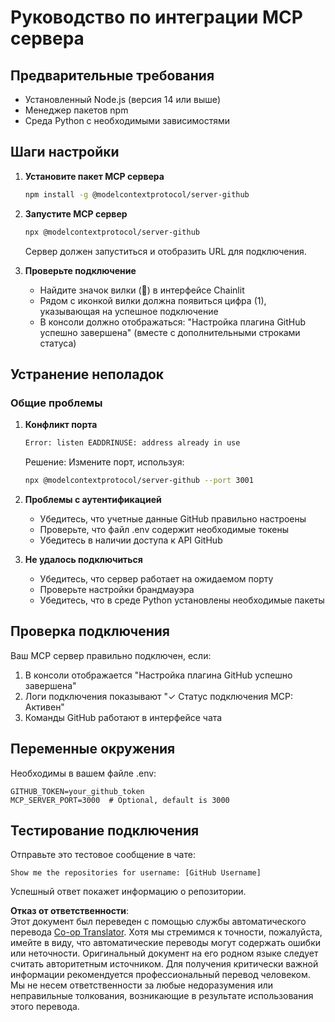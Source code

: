 <!--
CO_OP_TRANSLATOR_METADATA:
{
  "original_hash": "c4be907703b836d1a1c360db20da4de9",
  "translation_date": "2025-07-11T14:43:14+00:00",
  "source_file": "11-mcp/code_samples/github-mcp/MCP_SETUP.md",
  "language_code": "ru"
}
-->
# Руководство по интеграции MCP сервера

## Предварительные требования
- Установленный Node.js (версия 14 или выше)
- Менеджер пакетов npm
- Среда Python с необходимыми зависимостями

## Шаги настройки

1. **Установите пакет MCP сервера**
   ```bash
   npm install -g @modelcontextprotocol/server-github
   ```

2. **Запустите MCP сервер**
   ```bash
   npx @modelcontextprotocol/server-github
   ```
   Сервер должен запуститься и отобразить URL для подключения.

3. **Проверьте подключение**
   - Найдите значок вилки (🔌) в интерфейсе Chainlit
   - Рядом с иконкой вилки должна появиться цифра (1), указывающая на успешное подключение
   - В консоли должно отображаться: "Настройка плагина GitHub успешно завершена" (вместе с дополнительными строками статуса)

## Устранение неполадок

### Общие проблемы

1. **Конфликт порта**
   ```bash
   Error: listen EADDRINUSE: address already in use
   ```
   Решение: Измените порт, используя:
   ```bash
   npx @modelcontextprotocol/server-github --port 3001
   ```

2. **Проблемы с аутентификацией**
   - Убедитесь, что учетные данные GitHub правильно настроены
   - Проверьте, что файл .env содержит необходимые токены
   - Убедитесь в наличии доступа к API GitHub

3. **Не удалось подключиться**
   - Убедитесь, что сервер работает на ожидаемом порту
   - Проверьте настройки брандмауэра
   - Убедитесь, что в среде Python установлены необходимые пакеты

## Проверка подключения

Ваш MCP сервер правильно подключен, если:
1. В консоли отображается "Настройка плагина GitHub успешно завершена"
2. Логи подключения показывают "✓ Статус подключения MCP: Активен"
3. Команды GitHub работают в интерфейсе чата

## Переменные окружения

Необходимы в вашем файле .env:
```
GITHUB_TOKEN=your_github_token
MCP_SERVER_PORT=3000  # Optional, default is 3000
```

## Тестирование подключения

Отправьте это тестовое сообщение в чате:
```
Show me the repositories for username: [GitHub Username]
```
Успешный ответ покажет информацию о репозитории.

**Отказ от ответственности**:  
Этот документ был переведен с помощью службы автоматического перевода [Co-op Translator](https://github.com/Azure/co-op-translator). Хотя мы стремимся к точности, пожалуйста, имейте в виду, что автоматические переводы могут содержать ошибки или неточности. Оригинальный документ на его родном языке следует считать авторитетным источником. Для получения критически важной информации рекомендуется профессиональный перевод человеком. Мы не несем ответственности за любые недоразумения или неправильные толкования, возникающие в результате использования этого перевода.